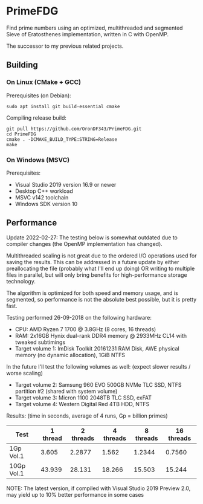 # PrimeFDG
Find prime numbers using an optimized, multithreaded and segmented Sieve of Eratosthenes implementation, written in C with OpenMP.

The successor to my previous related projects.

## Building
### On Linux (CMake + GCC)
Prerequisites (on Debian):
```
sudo apt install git build-essential cmake
```
Compiling release build:
```
git pull https://github.com/OronDF343/PrimeFDG.git
cd PrimeFDG
cmake . -DCMAKE_BUILD_TYPE:STRING=Release
make
```
### On Windows (MSVC)
Prerequisites:
* Visual Studio 2019 version 16.9 or newer
* Desktop C++ workload
* MSVC v142 toolchain
* Windows SDK version 10

## Performance
Update 2022-02-27: The testing below is somewhat outdated due to compiler changes (the OpenMP implementation has changed).

Multithreaded scaling is not great due to the ordered I/O operations used for saving the results. This can be addressed in a future update by either preallocating the file (probably what I'll end up doing) OR writing to multiple files in parallel, but will only bring benefits for high-performance storage technology.

The algorithm is optimized for both speed and memory usage, and is segmented, so performance is not the absolute best possible, but it is pretty fast.

Testing performed 26-09-2018 on the following hardware:
* CPU: AMD Ryzen 7 1700 @ 3.8GHz (8 cores, 16 threads)
* RAM: 2x16GB Hynix dual-rank DDR4 memory @ 2933MHz CL14 with tweaked subtimings
* Target volume 1: ImDisk Toolkit 20161231 RAM Disk, AWE physical memory (no dynamic allocation), 1GiB NTFS

In the future I'll test the following volumes as well: (expect slower results / worse scaling)
* Target volume 2: Samsung 960 EVO 500GB NVMe TLC SSD, NTFS partition #2 (shared with system volume)
* Target volume 3: Micron 1100 2048TB TLC SSD, exFAT
* Target volume 4: Western Digital Red 4TB HDD, NTFS

Results: (time in seconds, average of 4 runs, Gp = billion primes)

Test | 1 thread | 2 threads | 4 threads | 8 threads | 16 threads
--- | --- | --- | --- | --- | ---
1Gp Vol.1 | 3.605 | 2.2877 | 1.562 | 1.2344 | 0.7560
10Gp Vol.1 | 43.939 | 28.131 | 18.266 | 15.503 | 15.244

NOTE: The latest version, if compiled with Visual Studio 2019 Preview 2.0, may yield up to 10% better performance in some cases
